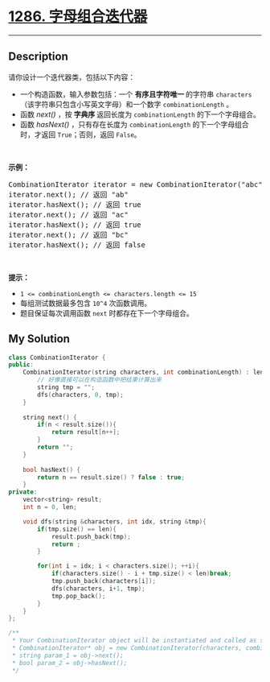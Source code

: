 # [1286. 字母组合迭代器](https://leetcode-cn.com/problems/iterator-for-combination/)

---

## Description

<section>
<p>请你设计一个迭代器类，包括以下内容：</p>
<ul>
	<li>一个构造函数，输入参数包括：一个&nbsp;<strong>有序且字符唯一&nbsp;</strong>的字符串&nbsp;<code>characters</code>（该字符串只包含小写英文字母）和一个数字&nbsp;<code>combinationLength</code>&nbsp;。</li>
	<li>函数&nbsp;<em>next()&nbsp;</em>，按&nbsp;<strong>字典序&nbsp;</strong>返回长度为&nbsp;<code>combinationLength</code> 的下一个字母组合。</li>
	<li>函数&nbsp;<em>hasNext()&nbsp;</em>，只有存在长度为&nbsp;<code>combinationLength</code> 的下一个字母组合时，才返回&nbsp;<code>True</code>；否则，返回 <code>False</code>。</li>
</ul>
<p>&nbsp;</p>
<p><strong>示例：</strong></p>
<pre>CombinationIterator iterator = new CombinationIterator("abc", 2); // 创建迭代器 iterator
iterator.next(); // 返回 "ab"
iterator.hasNext(); // 返回 true
iterator.next(); // 返回 "ac"
iterator.hasNext(); // 返回 true
iterator.next(); // 返回 "bc"
iterator.hasNext(); // 返回 false
</pre>
<p>&nbsp;</p>
<p><strong>提示：</strong></p>
<ul>
	<li><code>1 &lt;= combinationLength &lt;=&nbsp;characters.length &lt;= 15</code></li>
	<li>每组测试数据最多包含&nbsp;<code>10^4</code>&nbsp;次函数调用。</li>
	<li>题目保证每次调用函数&nbsp;<code>next</code>&nbsp;时都存在下一个字母组合。</li>
</ul>
</section>


## My Solution

```cpp
class CombinationIterator {
public:
    CombinationIterator(string characters, int combinationLength) : len(combinationLength) {
        // 好像直接可以在构造函数中把结果计算出来
        string tmp = "";
        dfs(characters, 0, tmp);
    }
    
    string next() {
        if(n < result.size()){
            return result[n++];
        }
        return "";
    }
    
    bool hasNext() {
        return n == result.size() ? false : true;
    }
private:
    vector<string> result;
    int n = 0, len;

    void dfs(string &characters, int idx, string &tmp){
        if(tmp.size() == len){
            result.push_back(tmp);
            return ;
        }

        for(int i = idx; i < characters.size(); ++i){
            if(characters.size() - i + tmp.size() < len)break;
            tmp.push_back(characters[i]);
            dfs(characters, i+1, tmp);
            tmp.pop_back();
        }
    }
};

/**
 * Your CombinationIterator object will be instantiated and called as such:
 * CombinationIterator* obj = new CombinationIterator(characters, combinationLength);
 * string param_1 = obj->next();
 * bool param_2 = obj->hasNext();
 */
```